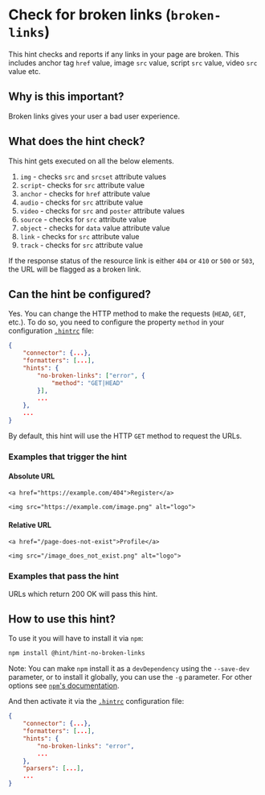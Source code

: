 # Check for broken links (`broken-links`)

This hint checks and reports if any links in your page are broken.
This includes anchor tag `href` value, image `src` value,
script `src` value, video `src` value etc.

## Why is this important?

Broken links gives your user a bad user experience.

## What does the hint check?

This hint gets executed on all the below elements.

1. `img` - checks `src` and `srcset` attribute values
2. `script`- checks for `src` attribute value
3. `anchor` - checks for `href` attribute value
4. `audio` - checks for `src` attribute value
5. `video` - checks for `src` and `poster` attribute values
6. `source` - checks for `src` attribute value
7. `object` - checks for `data` value attribute value
8. `link` - checks for `src` attribute value
9. `track` - checks for `src` attribute value

If the response status of the resource link is either `404` or `410`
or `500` or `503`, the URL will be flagged as a broken link.

## Can the hint be configured?

Yes. You can change the HTTP method to make the
requests (`HEAD`, `GET`, etc.).
To do so, you need to configure the property `method` in your configuration
[`.hintrc`][hintrc] file:

```json
{
    "connector": {...},
    "formatters": [...],
    "hints": {
        "no-broken-links": ["error", {
            "method": "GET|HEAD"
        }],
        ...
    },
    ...
}
```

By default, this hint will use the HTTP `GET` method to request
the URLs.

### Examples that **trigger** the hint

#### Absolute URL

`<a href="https://example.com/404">Register</a>`

`<img src="https://example.com/image.png" alt="logo">`

#### Relative URL

`<a href="/page-does-not-exist">Profile</a>`

`<img src="/image_does_not_exist.png" alt="logo">`

### Examples that **pass** the hint

URLs which return 200 OK will pass this hint.

## How to use this hint?

To use it you will have to install it via `npm`:

```bash
npm install @hint/hint-no-broken-links
```

Note: You can make `npm` install it as a `devDependency` using the
`--save-dev` parameter, or to install it globally, you can use the
`-g` parameter. For other options see [`npm`'s
documentation](https://docs.npmjs.com/cli/install).

And then activate it via the [`.hintrc`][hintrc] configuration file:

```json
{
    "connector": {...},
    "formatters": [...],
    "hints": {
        "no-broken-links": "error",
        ...
    },
    "parsers": [...],
    ...
}
```

<!-- Link labels: -->

[hintrc]: https://webhint.io/docs/user-guide/further-configuration/hintrc-formats/

